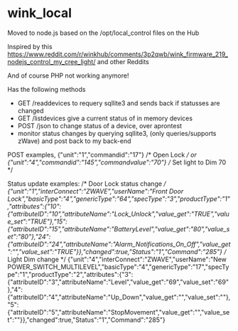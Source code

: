 # wink_local
Moved to node.js based on the /opt/local_control files on the Hub

Inspired by this https://www.reddit.com/r/winkhub/comments/3p2qwb/wink_firmware_219_nodejs_control_my_cree_light/ and other Reddits

And of course PHP not working anymore!

Has the following methods
- GET /readdevices to requery sqllite3 and sends back if statusses are changed
- GET /listdevices give a current status of in memory devices
- POST /json to change status of a device, over aprontest
- monitor status changes by querying sqllite3, (only queries/supports zWave) and post back to my back-end

POST examples, 
{"unit":"1","commandid":"17"} /* Open Lock */
or {"unit":"4","commandid":"145","commandvalue":"70"} /* Set light to Dim 70 */

Status update examples:
/* Door Lock status change */
{"unit":"1","interConnect":"ZWAVE","userName":"Front Door Lock","basicType":"4","genericType":"64","specType":"3","productType":"1","attributes":{"10":{"attributeID":"10","attributeName":"Lock_Unlock","value_get":"TRUE","value_set":"TRUE"},"15":{"attributeID":"15","attributeName":"BatteryLevel","value_get":"80","value_set":"80"},"24":{"attributeID":"24","attributeName":"Alarm_Notifications_On_Off","value_get":"","value_set":"TRUE"}},"changed":true,"Status":"1","Command":"285"}
/* Light Dim change */
{"unit":"4","interConnect":"ZWAVE","userName":"New POWER_SWITCH_MULTILEVEL","basicType":"4","genericType":"17","specType":"1","productType":"2","attributes":{"3":{"attributeID":"3","attributeName":"Level","value_get":"69","value_set":"69"},"4":{"attributeID":"4","attributeName":"Up_Down","value_get":"","value_set":""},"5":{"attributeID":"5","attributeName":"StopMovement","value_get":"","value_set":""}},"changed":true,"Status":"1","Command":"285"}
